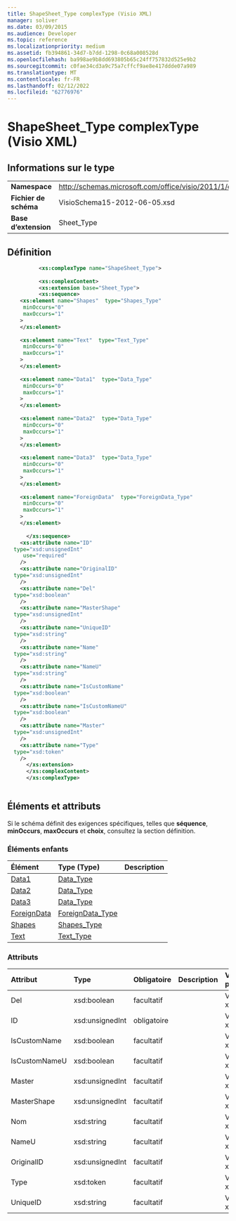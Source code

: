 ```yaml
---
title: ShapeSheet_Type complexType (Visio XML)
manager: soliver
ms.date: 03/09/2015
ms.audience: Developer
ms.topic: reference
ms.localizationpriority: medium
ms.assetid: fb394861-34d7-b7dd-1298-0c68a008528d
ms.openlocfilehash: ba998ae9b8dd693805b65c24ff757832d525e9b2
ms.sourcegitcommit: c0fae34cd3a9c75a7cffcf9ae8e417ddde07a989
ms.translationtype: MT
ms.contentlocale: fr-FR
ms.lasthandoff: 02/12/2022
ms.locfileid: "62776976"
---
```

# <a name="shapesheet_type-complextype-visio-xml"></a>ShapeSheet_Type complexType (Visio XML)

## <a name="type-information"></a>Informations sur le type

|||
|:-----|:-----|
|**Namespace** <br/> |http://schemas.microsoft.com/office/visio/2011/1/core  <br/> |
|**Fichier de schéma** <br/> |VisioSchema15-2012-06-05.xsd  <br/> |
|**Base d’extension** <br/> |Sheet_Type  <br/> |
   
## <a name="definition"></a>Définition

```XML
          <xs:complexType name="ShapeSheet_Type">
          
          <xs:complexContent>
          <xs:extension base="Sheet_Type">
          <xs:sequence>
    <xs:element name="Shapes"  type="Shapes_Type"
     minOccurs="0"
     maxOccurs="1"
    >
    </xs:element>
    
    <xs:element name="Text"  type="Text_Type"
     minOccurs="0"
     maxOccurs="1"
    >
    </xs:element>
    
    <xs:element name="Data1"  type="Data_Type"
     minOccurs="0"
     maxOccurs="1"
    >
    </xs:element>
    
    <xs:element name="Data2"  type="Data_Type"
     minOccurs="0"
     maxOccurs="1"
    >
    </xs:element>
    
    <xs:element name="Data3"  type="Data_Type"
     minOccurs="0"
     maxOccurs="1"
    >
    </xs:element>
    
    <xs:element name="ForeignData"  type="ForeignData_Type"
     minOccurs="0"
     maxOccurs="1"
    >
    </xs:element>
    
      </xs:sequence>
    <xs:attribute name="ID"
  type="xsd:unsignedInt"
     use="required"
    />
    <xs:attribute name="OriginalID"
  type="xsd:unsignedInt"
    />
    <xs:attribute name="Del"
  type="xsd:boolean"
    />
    <xs:attribute name="MasterShape"
  type="xsd:unsignedInt"
    />
    <xs:attribute name="UniqueID"
  type="xsd:string"
    />
    <xs:attribute name="Name"
  type="xsd:string"
    />
    <xs:attribute name="NameU"
  type="xsd:string"
    />
    <xs:attribute name="IsCustomName"
  type="xsd:boolean"
    />
    <xs:attribute name="IsCustomNameU"
  type="xsd:boolean"
    />
    <xs:attribute name="Master"
  type="xsd:unsignedInt"
    />
    <xs:attribute name="Type"
  type="xsd:token"
    />
      </xs:extension>
      </xs:complexContent>
      </xs:complexType>
      
```

## <a name="elements-and-attributes"></a>Éléments et attributs

Si le schéma définit des exigences spécifiques, telles que **séquence**, **minOccurs**, **maxOccurs** et **choix**, consultez la section définition. 
  
### <a name="child-elements"></a>Éléments enfants

|**Élément**|**Type (Type)**|**Description**|
|:-----|:-----|:-----|
|[Data1](data1-element-shapesheet_type-complextypevisio-xml.md) <br/> |[Data_Type](data_type-complextypevisio-xml.md) <br/> ||
|[Data2](data2-element-shapesheet_type-complextypevisio-xml.md) <br/> |[Data_Type](data_type-complextypevisio-xml.md) <br/> ||
|[Data3](data3-element-shapesheet_type-complextypevisio-xml.md) <br/> |[Data_Type](data_type-complextypevisio-xml.md) <br/> ||
|[ForeignData](foreigndata-element-shapesheet_type-complextypevisio-xml.md) <br/> |[ForeignData_Type](foreigndata_type-complextypevisio-xml.md) <br/> ||
|[Shapes](shapes-element-shapesheet_type-complextypevisio-xml.md) <br/> |[Shapes_Type](shapes_type-complextypevisio-xml.md) <br/> ||
|[Text](text-element-shapesheet_type-complextypevisio-xml.md) <br/> |[Text_Type](text_type-complextypevisio-xml.md) <br/> ||
   
### <a name="attributes"></a>Attributs

|**Attribut**|**Type**|**Obligatoire**|**Description**|**Valeurs possibles**|
|:-----|:-----|:-----|:-----|:-----|
|Del  <br/> |xsd:boolean  <br/> |facultatif  <br/> ||Valeurs du type xsd:boolean. |
|ID  <br/> |xsd:unsignedInt  <br/> |obligatoire  <br/> ||Valeurs du type xsd:unsignedInt. |
|IsCustomName  <br/> |xsd:boolean  <br/> |facultatif  <br/> ||Valeurs du type xsd:boolean. |
|IsCustomNameU  <br/> |xsd:boolean  <br/> |facultatif  <br/> ||Valeurs du type xsd:boolean. |
|Master  <br/> |xsd:unsignedInt  <br/> |facultatif  <br/> ||Valeurs du type xsd:unsignedInt. |
|MasterShape  <br/> |xsd:unsignedInt  <br/> |facultatif  <br/> ||Valeurs du type xsd:unsignedInt. |
|Nom  <br/> |xsd:string  <br/> |facultatif  <br/> ||Valeurs du type xsd:string. |
|NameU  <br/> |xsd:string  <br/> |facultatif  <br/> ||Valeurs du type xsd:string. |
|OriginalID  <br/> |xsd:unsignedInt  <br/> |facultatif  <br/> ||Valeurs du type xsd:unsignedInt. |
|Type  <br/> |xsd:token  <br/> |facultatif  <br/> ||Valeurs du type xsd:token. |
|UniqueID  <br/> |xsd:string  <br/> |facultatif  <br/> ||Valeurs du type xsd:string. |
   

